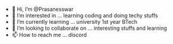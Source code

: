 - 👋 Hi, I’m @Prasanesswar
- 👀 I’m interested in ... learning coding and doing techy stuffs
- 🌱 I’m currently learning ... university 1st year BTech
- 💞️ I’m looking to collaborate on ... interesting stuffs and learning
- 📫 How to reach me ... discord

<!---
Prasanesswar/Prasanesswar is a ✨ special ✨ repository because its `README.md` (this file) appears on your GitHub profile.
You can click the Preview link to take a look at your changes.
--->
